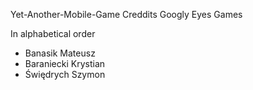 Yet-Another-Mobile-Game
Creddits
Googly Eyes Games

In alphabetical order
* Banasik Mateusz
* Baraniecki Krystian
* Świędrych Szymon
